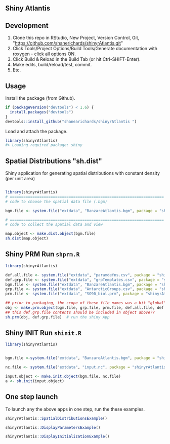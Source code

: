 <!-- README.md is generated from README.Rmd. Please edit that file -->
Shiny Atlantis
--------------

Development
-----------

1.  Clone this repo in RStudio, New Project, Version Control, Git, "<https://github.com/shanerichards/shinyrAtlantis.git>"
2.  Click Tools/Project Options/Build Tools/Generate documentation with roxygen - click all options ON.
3.  Click Build & Reload in the Build Tab (or hit Ctrl-SHIFT-Enter).
4.  Make edits, build/reload/test, commit.
5.  Etc.

Usage
-----

Install the package (from Github).

``` r
if (packageVersion("devtools") < 1.6) {
  install.packages("devtools")
}
devtools::install_github("shanearichards/shinyrAtlantis ")
```

Load and attach the package.

``` r
library(shinyrAtlantis)
#> Loading required package: shiny
```

Spatial Distributions "sh.dist"
-------------------------------

Shiny application for generating spatial distributions with constant density (per unit area)

``` r

library(shinyrAtlantis)
# ====================================================================
# code to choose the spatial data file (.bgm)

bgm.file <- system.file("extdata", "BanzareAtlantis.bgm", package = "shinyrAtlantis")

# ====================================================================
# code to collect the spatial data and view

map.object <- make.dist.object(bgm.file)
sh.dist(map.object)
```

Shiny PRM Run `shprm.R`
-----------------------

``` r
library(shinyrAtlantis)

def.all.file <- system.file("extdata", "paramdefns.csv", package = "shinyrAtlantis")
def.grp.file <- system.file("extdata", "grpTemplates.csv", package = "shinyrAtlantis")
bgm.file <- system.file("extdata", "BanzareAtlantis.bgm", package = "shinyrAtlantis")
grp.file <- system.file("extdata", "AntarcticGroups.csv", package = "shinyrAtlantis")
prm.file <- system.file("extdata", "SO90_biol.prm", package = "shinyrAtlantis")

## prior to packaging, the scope of these file names was a bit "global"
obj <- make.prm.object(bgm.file, grp.file, prm.file, def.all.file, def.grp.file)
## this def.grp.file contents should be included in object above??
sh.prm(obj, def.grp.file)  # run the shiny App
```

Shiny INIT Run `shinit.R`
-------------------------

``` r
library(shinyrAtlantis)


bgm.file <-system.file("extdata", "BanzareAtlantis.bgm", package = "shinyrAtlantis")

nc.file <- system.file("extdata", "input.nc", package = "shinyrAtlantis")

input.object <- make.init.object(bgm.file, nc.file)
a <- sh.init(input.object)
```

One step launch
---------------

To launch any the above apps in one step, run the these examples.

``` r
shinyrAtlantis::SpatialDistributionsExample()
```

``` r
shinyrAtlantis::DisplayParametersExample()
```

``` r
shinyrAtlantis::DisplayInitializationExample()
```
